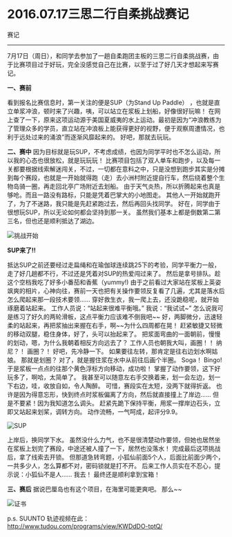 ﻿# 2016.07.17三思二行自柔挑战赛记

赛记

---

7月17日（周日），和同学去参加了一趟自柔跑团主板的三思二行自柔挑战赛，由于比赛项目过于好玩，完全没感觉自己在比赛，以至于过了好几天才想起来写赛记。

**一、赛前**

看到报名比赛信息时，第一关注的便是SUP（为Stand Up Paddle） ，也就是直立单浆冲浪，顿时来了兴趣，咦，可以站立在浆板上划船，好像很好玩嘛！
在网上查了一下，原来这项运动源于美国夏威夷的水上运动。最初是因为“冲浪教练为了管理众多的学员，直立站在冲浪板上能获得更好的视野，便于观察周遭情况，也利于远处过来的涌浪”而逐渐风靡起来的。
好吧，那就去玩玩。

**二、赛中**
因为目标就是玩SUP，不考虑成绩，也因为同学平时也不怎么运动，所以我的心态也很放松，就是玩玩玩！
比赛项目包括了双人单车和跑步，以及每一关都要根据线索解迷闯关，不过，一切都在意料之中，只是没想到跑步其实是分摊到每个赛段，也就是一开始就得跑（走）去小洲村附近提自行车，然后绕着整个生物岛骑一圈，再走回北亭广场附近去划船。
由于天气炎热，所以折腾起来也真是够呛。而且一路没有路标，只能是凭着巴掌大的小地图走。
其他人一开始就跑开了，为了不迷路，我只能是先赶紧跑过去，然后再回头找同学。
好在，同学由于很想玩SUP，所以无论如何都会坚持到那一关。
虽然我们基本上都是倒数第二第三名，但也还是顺利抵达了湖边。

![挑战开始](http://7xtcjb.com2.z0.glb.clouddn.com/2.jpg)

**SUP来了!!**

抵达SUP之前还要经过走扁绳和在瑜伽球连续跳25下的考验，同学平衡力一般，走了好几趟都不行，不过还是凭着对SUP的热爱闯过来了。
然后是拿号排队。趁这个空档我吃了好多小番茄和香蕉（yummy!)
由于之前看过大家站在浆板上英姿飒爽的相片，心神向往，赛前一天也把有关操作要领反复看了几遍，尤其是落水后怎么爬起来那一段技术要领……
穿好救生衣，我一爬上去，还没跪稳呢，就开始琢磨着站起来。
工作人员说：“站起来很难平衡哦。”
我说：“我试试~”
怎么说我可是练习了好久的两轮滑板，这点平衡力应该难不倒我吧~~
好，两脚微分，迅速轻柔的站起来，再把浆抽出来握在右手，啊~~为什么四周都在晃！
赶紧敏捷又轻微的移动双腿，稳住身体，好了，头可以抬起来了。
把浆面弯曲的一面朝前，慢慢的划动，嗯，为什么我朝着相反方向远去了？
工作人员也朝我大叫，画圈！！
纳尼？！
画圈？！
好吧，先冷静一下。
如果要往左转，那肯定是往右边划水啊姑娘。
那就是划圈？
对了，就是握住浆在水中从前往后画个半圈。
Soga！
Bingo!
于是浆板一点点的往那个黄色浮标方向移动，成功啦！
掌握了动作要领，这下好玩多了，啊哈，太简单了。
我甚至可以随意左右手交换着来，划一会左边，划一下右边，哇，收放自如，令人陶醉。
可惜，赛段实在太短，没两下就得折返。
也许是因为得意忘形，快到终点时浆板偏离了方向，然后就直接撞上了岸边……
但是不要紧！因为我知道怎么调头。
赶紧先跪下保持平衡，用浆一撑岸边石头，立即又站起来划桨，调转方向。
动作流畅，一气呵成，起评分9.9。

![SUP](http://7xtcjb.com2.z0.glb.clouddn.com/1.jpg)

上岸后，换同学下水。
虽然没什么力气，也不是很清楚动作要领，但她也居然坐在浆板上划完了赛段，中途还被人撞了一下，居然也没落水！
完成最后这项挑战后，拿了线索去开锁。
但那道急转弯题，小狐仙前面5个人，后面比前面少两个，一共多少人，怎么算都不对，密码锁就是打不开。
后来工作人员实在不忍心，提示说：小狐仙不是人……
我去！
最终还是顺利拿到宝箱！

**三、赛后**
据说巴厘岛也有这个项目，在海里可能更爽吧。
那么~~

![证书](http://7xtcjb.com2.z0.glb.clouddn.com/3.jpg)

p.s. SUUNTO 轨迹视频在此：http://www.tudou.com/programs/view/KWDdDO-tptQ/



